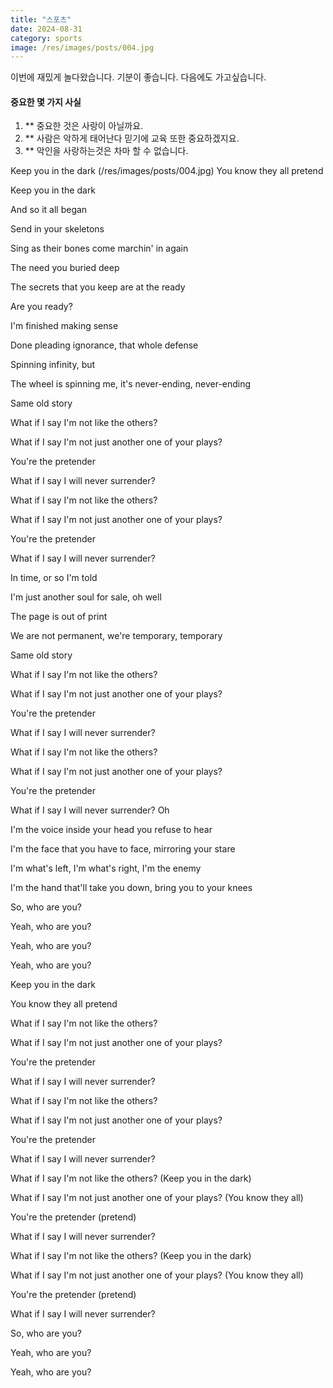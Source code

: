 ```yaml
---
title: "스포츠"
date: 2024-08-31
category: sports
image: /res/images/posts/004.jpg
---
```


이번에 재밌게 놀다왔습니다.
기분이 좋습니다.
다음에도 가고싶습니다.

#### 중요한 몇 가지 사실

1. ** 중요한 것은 사랑이 아닐까요.
2. ** 사람은 악하게 태어난다 믿기에 교육 또한 중요하겠지요.
3. ** 악인을 사랑하는것은 차마 할 수 없습니다.

Keep you in the dark
(/res/images/posts/004.jpg)
You know they all pretend

Keep you in the dark

And so it all began

Send in your skeletons

Sing as their bones come marchin' in again

The need you buried deep

The secrets that you keep are at the ready

Are you ready?

I'm finished making sense

Done pleading ignorance, that whole defense

Spinning infinity, but

The wheel is spinning me, it's never-ending, never-ending

Same old story

What if I say I'm not like the others?

What if I say I'm not just another one of your plays?

You're the pretender

What if I say I will never surrender?

What if I say I'm not like the others?

What if I say I'm not just another one of your plays?

You're the pretender

What if I say I will never surrender?

In time, or so I'm told

I'm just another soul for sale, oh well

The page is out of print

We are not permanent, we're temporary, temporary

Same old story

What if I say I'm not like the others?

What if I say I'm not just another one of your plays?

You're the pretender

What if I say I will never surrender?

What if I say I'm not like the others?

What if I say I'm not just another one of your plays?

You're the pretender

What if I say I will never surrender? Oh

I'm the voice inside your head you refuse to hear

I'm the face that you have to face, mirroring your stare

I'm what's left, I'm what's right, I'm the enemy

I'm the hand that'll take you down, bring you to your knees

So, who are you?

Yeah, who are you?

Yeah, who are you?

Yeah, who are you?


Keep you in the dark

You know they all pretend

What if I say I'm not like the others?

What if I say I'm not just another one of your plays?

You're the pretender

What if I say I will never surrender?

What if I say I'm not like the others?

What if I say I'm not just another one of your plays?

You're the pretender

What if I say I will never surrender?

What if I say I'm not like the others? (Keep you in the dark)

What if I say I'm not just another one of your plays? (You know they all)

You're the pretender (pretend)

What if I say I will never surrender?

What if I say I'm not like the others? (Keep you in the dark)

What if I say I'm not just another one of your plays? (You know they all)

You're the pretender (pretend)

What if I say I will never surrender?

So, who are you?

Yeah, who are you?

Yeah, who are you?
